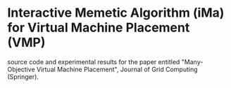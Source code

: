 # Interactive Memetic Algorithm (iMa) for Virtual Machine Placement (VMP)
source code and experimental results for the paper entitled "Many-Objective Virtual Machine Placement", Journal of Grid Computing (Springer).
